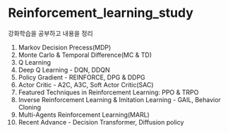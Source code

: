 # Reinforcement_learning_study
강화학습을 공부하고 내용을 정리

1. Markov Decision Precess(MDP)
2. Monte Carlo & Temporal Difference(MC & TD)
3. Q Learning
4. Deep Q Learning - DQN, DDQN
5. Policy Gradient - REINFORCE, DPG & DDPG
6. Actor Critic - A2C, A3C, Soft Actor Critic(SAC)
7. Featured Techniques in Reinforcement Learning: PPO & TRPO
8. Inverse Reinforcement Learning & Imitation Learning - GAIL, Behavior Cloning
9. Multi-Agents Reinforcement Learning(MARL)
10. Recent Advance - Decision Transformer, Diffusion policy
